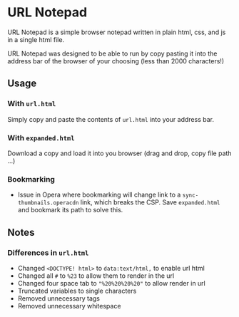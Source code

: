 
# URL Notepad
URL Notepad is a simple browser notepad written in plain html, css, and
js in a single html file.

URL Notepad was designed to be able to run by copy pasting it into the
address bar of the browser of your choosing (less than 2000 characters!)

## Usage

### With `url.html`

Simply copy and paste the contents of `url.html` into your address bar.

### With `expanded.html`

Download a copy and load it into you browser (drag and drop, copy file path ...)

### Bookmarking
- Issue in Opera where bookmarking will change link to a
`sync-thumbnails.operacdn` link, which breaks the CSP. Save `expanded.html`
and bookmark its path to solve this.

## Notes

### Differences in `url.html`
- Changed `<DOCTYPE! html>` to `data:text/html,` to enable url html
- Changed all `#` to `%23` to allow them to render in the url
- Changed four space tab to `"%20%20%20%20"` to allow render in url
- Truncated variables to single characters
- Removed unnecessary tags
- Removed unnecessary whitespace